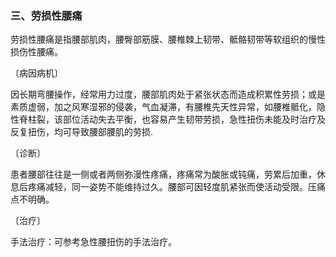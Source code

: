 ### 三、劳损性腰痛

劳损性腰痛是指腰部肌肉，腰臀部筋膜、腰椎棘上韧带、骶骼韧带等软组织的慢性损伤性腰痛。

〔病因病机〕

因长期弯腰操作，经常用力过度，腰部肌肉处于紧张状态而造成积累性劳损；或是素质虚弱，加之风寒湿邪的侵袭，气血凝滞，有腰椎先天性异常，如腰椎骶化，隐性脊柱裂，该部位活动失去平衡，也容易产生韧带劳损，急性扭伤未能及时治疗及反复扭伤，均可导致腰部腰肌的劳损.

〔诊断〕

患者腰部往往是一侧或者两侧弥漫性疼痛，疼痛常为酸胀或钝痛，劳累后加重，休息后疼痛减轻，同一姿势不能维持过久。腰部可因轻度肌紧张而使活动受限。压痛点不明确。

〔治疗〕

手法治疗：可参考急性腰扭伤的手法治疗。
